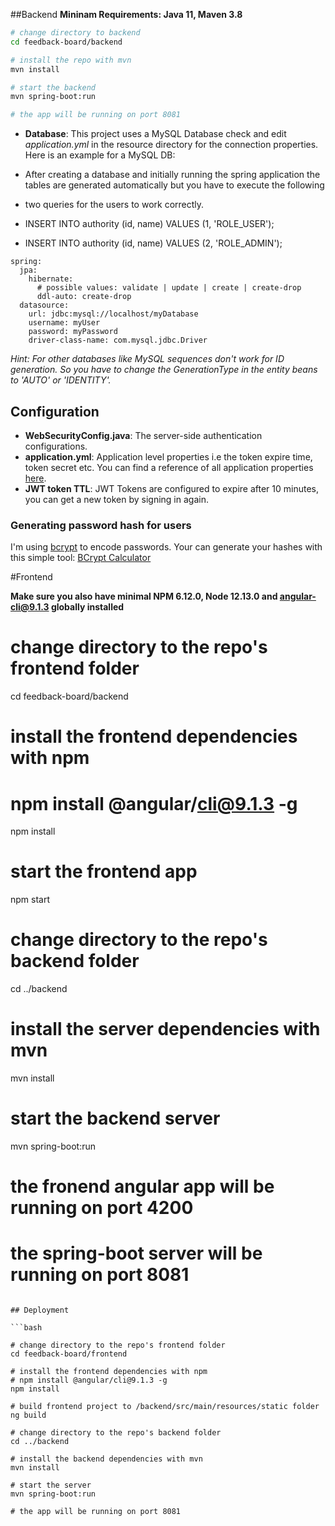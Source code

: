 ##Backend
**Mininam Requirements: Java 11, Maven 3.8**

```bash
# change directory to backend
cd feedback-board/backend

# install the repo with mvn
mvn install

# start the backend
mvn spring-boot:run

# the app will be running on port 8081
```

- **Database**: This project uses a MySQL Database check and edit *application.yml* in the resource directory for the connection properties. Here is an example for a MySQL DB:

- After creating a database and initially running the spring application the tables are generated automatically but you have to execute the following 
- two queries for the users to work correctly.
- INSERT INTO authority (id, name) VALUES (1, 'ROLE_USER');
- INSERT INTO authority (id, name) VALUES (2, 'ROLE_ADMIN');

```
spring:
  jpa:
    hibernate:
      # possible values: validate | update | create | create-drop
      ddl-auto: create-drop
  datasource:
    url: jdbc:mysql://localhost/myDatabase
    username: myUser
    password: myPassword
    driver-class-name: com.mysql.jdbc.Driver
```
*Hint: For other databases like MySQL sequences don't work for ID generation. So you have to change the GenerationType in the entity beans to 'AUTO' or 'IDENTITY'.*


## Configuration
- **WebSecurityConfig.java**: The server-side authentication configurations.
- **application.yml**: Application level properties i.e the token expire time, token secret etc. You can find a reference of all application properties [here](http://docs.spring.io/spring-boot/docs/current/reference/html/common-application-properties.html).
- **JWT token TTL**: JWT Tokens are configured to expire after 10 minutes, you can get a new token by signing in again.

### Generating password hash for users
I'm using [bcrypt](https://en.wikipedia.org/wiki/Bcrypt) to encode passwords. Your can generate your hashes with this simple tool: [BCrypt Calculator](https://www.dailycred.com/article/bcrypt-calculator)


#Frontend

**Make sure you also have minimal NPM 6.12.0, Node 12.13.0 and angular-cli@9.1.3 globally installed**

# change directory to the repo's frontend folder
cd feedback-board/backend

# install the frontend dependencies with npm
# npm install @angular/cli@9.1.3 -g
npm install

# start the frontend app
npm start

# change directory to the repo's backend folder
cd ../backend

# install the server dependencies with mvn
mvn install

# start the backend server
mvn spring-boot:run

# the fronend angular app will be running on port 4200
# the spring-boot server will be running on port 8081
```

## Deployment

```bash

# change directory to the repo's frontend folder
cd feedback-board/frontend

# install the frontend dependencies with npm
# npm install @angular/cli@9.1.3 -g
npm install

# build frontend project to /backend/src/main/resources/static folder
ng build

# change directory to the repo's backend folder
cd ../backend

# install the backend dependencies with mvn
mvn install

# start the server
mvn spring-boot:run

# the app will be running on port 8081
```

